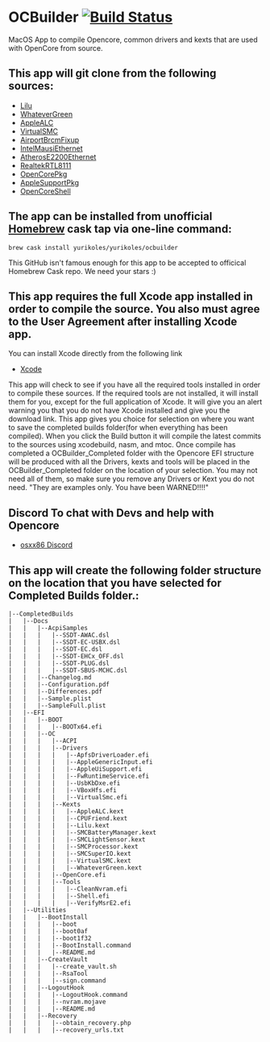 # OCBuilder [![Build Status](https://app.bitrise.io/app/99bc5dd35975753f/status.svg?token=Wjxgda5g7WGAIZhHjl2zSw&branch=master)](https://app.bitrise.io/app/99bc5dd35975753f)
MacOS App to compile Opencore, common drivers and kexts that are used with OpenCore from source.

## This app will git clone from the following sources:
- [Lilu](https://github.com/acidanthera/Lilu.git)
- [WhateverGreen](https://github.com/acidanthera/WhateverGreen.git)
- [AppleALC](https://github.com/acidanthera/AppleALC.git)
- [VirtualSMC](https://github.com/acidanthera/VirtualSMC.git)
- [AirportBrcmFixup](https://github.com/acidanthera/AirportBrcmFixup.git)
- [IntelMausiEthernet](https://github.com/Mieze/IntelMausiEthernet.git)
- [AtherosE2200Ethernet](https://github.com/Mieze/AtherosE2200Ethernet.git)
- [RealtekRTL8111](https://github.com/Mieze/RTL8111_driver_for_OS_X.git)
- [OpenCorePkg](https://github.com/acidanthera/OpenCorePkg.git)
- [AppleSupportPkg](https://github.com/acidanthera/AppleSupportPkg.git)
- [OpenCoreShell](https://github.com/acidanthera/OpenCoreShell.git)

## The app can be installed from unofficial [Homebrew](https://brew.sh/) cask tap via one-line command:
`brew cask install yurikoles/yurikoles/ocbuilder`

This GitHub isn't famous enough for this app to be accepted to officical Homebrew Cask repo. We need your stars :)

## This app requires the full Xcode app installed in order to compile the source. You also must agree to the User Agreement after installing Xcode app.
You can install Xcode directly from the following link
- [Xcode](https://apps.apple.com/us/app/xcode/id497799835?mt=12)

This app will check to see if you have all the required tools installed in order to compile these sources. If the required tools are not installed, it will install them for you, except for the full application of Xcode. It will give you an alert warning you that you do not have Xcode installed and give you the download link. This app gives you choice for selection on where you want to save the completed builds folder(for when everything has been compiled). When you click the Build button it will compile the latest commits to the sources using xcodebuild, nasm, and mtoc. Once compile has completed a OCBuilder_Completed folder with the Opencore EFI structure will be produced with all the Drivers, kexts and tools will be placed in the OCBuilder_Completed folder on the location of your selection. You may not need all of them, so make sure you remove any Drivers or Kext you do not need. "They are examples only. You have been WARNED!!!!" 

## Discord To chat with Devs and help with Opencore
- [osxx86 Discord](https://discord.gg/j3UEyJ)

## This app will create the following folder structure on the location that you have selected for Completed Builds folder.:
```
|--CompletedBuilds
|   |--Docs
|   |   |--AcpiSamples
|   |   |   |--SSDT-AWAC.dsl
|   |   |   |--SSDT-EC-USBX.dsl
|   |   |   |--SSDT-EC.dsl
|   |   |   |--SSDT-EHCx_OFF.dsl
|   |   |   |--SSDT-PLUG.dsl
|   |   |   |--SSDT-SBUS-MCHC.dsl
|   |   |--Changelog.md
|   |   |--Configuration.pdf
|   |   |--Differences.pdf
|   |   |--Sample.plist
|   |   |--SampleFull.plist
|   |--EFI
|   |   |--BOOT
|   |   |   |--BOOTx64.efi
|   |   |--OC
|   |   |   |--ACPI
|   |   |   |--Drivers
|   |   |   |   |--ApfsDriverLoader.efi
|   |   |   |   |--AppleGenericInput.efi
|   |   |   |   |--AppleUiSupport.efi
|   |   |   |   |--FwRuntimeService.efi
|   |   |   |   |--UsbKbDxe.efi
|   |   |   |   |--VBoxHfs.efi
|   |   |   |   |--VirtualSmc.efi
|   |   |   |--Kexts
|   |   |   |   |--AppleALC.kext
|   |   |   |   |--CPUFriend.kext
|   |   |   |   |--Lilu.kext
|   |   |   |   |--SMCBatteryManager.kext
|   |   |   |   |--SMCLightSensor.kext
|   |   |   |   |--SMCProcessor.kext
|   |   |   |   |--SMCSuperIO.kext
|   |   |   |   |--VirtualSMC.kext
|   |   |   |   |--WhateverGreen.kext
|   |   |   |--OpenCore.efi
|   |   |   |--Tools
|   |   |   |   |--CleanNvram.efi
|   |   |   |   |--Shell.efi
|   |   |   |   |--VerifyMsrE2.efi
|   |--Utilities
|   |   |--BootInstall
|   |   |   |--boot
|   |   |   |--boot0af
|   |   |   |--boot1f32
|   |   |   |--BootInstall.command
|   |   |   |--README.md
|   |   |--CreateVault
|   |   |   |--create_vault.sh
|   |   |   |--RsaTool
|   |   |   |--sign.command
|   |   |--LogoutHook
|   |   |   |--LogoutHook.command
|   |   |   |--nvram.mojave
|   |   |   |--README.md
|   |   |--Recovery
|   |   |   |--obtain_recovery.php
|   |   |   |--recovery_urls.txt
```
